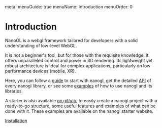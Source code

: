 <route lang="yaml">
meta:
  menuGuide: true
  menuName: Introduction
  menuOrder: 0
</route>

<div class="full-content-wrapper">

# Introduction

NanoGL is a webgl framework tailored for developers with a solid understanding of low-level WebGL.

It is not a beginner's tool, but for those with the requisite knowledge, it offers unparalleled control and power in 3D rendering. Its lightweight yet robust architecture is ideal for complex applications, particularly on low performance devices (mobile, XR).

<UISpacing/>

Here, you can follow a [guide](/guide/getting-started/installation) to start with nanogl, get the detailed [API](/api) of every
nanogl library, or see some [examples](/examples) of how to use nanogl and its libraries.

<UISpacing/>

A starter is also available [on github](https://github.com/makemepulse/nanogl-starter), to easily create a nanogl project with a ready-to-go structure, some useful features and examples of what can be done with it. These examples are available on the nanogl starter website.

<StarterPreview />

</div>

<div class="nav-wrapper without-toc">
  <a class="next" href="/guide/getting-started/installation">Installation</a>
</div>